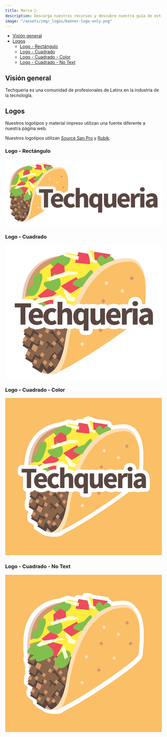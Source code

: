 ```yaml
---
title: Marca 🎨
description: Descarga nuestros recursos y descubre nuestra guía de estilo.
image: "/assets/img/_logos/banner-logo-only.png"
---
```


- [Visión general](#visi%c3%b3n-general)
- [Logos](#logos)
  - [Logo - Rectángulo](#logo---rect%c3%a1ngulo)
  - [Logo - Cuadrado](#logo---cuadrado)
  - [Logo - Cuadrado - Color](#logo---cuadrado---color)
  - [Logo - Cuadrado - No Text](#logo---cuadrado---no-text)

## Visión general

Techqueria es una comunidad de profesionales de Latinx en la industria de la tecnología.

## Logos

Nuestros logotipos y material impreso utilizan una fuente diferente a nuestra página web.

Nuestros logotipos utilizan [Source San Pro](https://fonts.google.com/specimen/Source+Sans+Pro) y [Rubik](https://fonts.google.com/specimen/Rubik).

### Logo - Rectángulo

![Logo - Rectángulo](/assets/img/_logos/logo-rectangle.png)

### Logo - Cuadrado

![Logo - Cuadrado](/assets/img/_logos/logo-square.png)

### Logo - Cuadrado - Color

![Logo - Cuadrado - Color](/assets/img/_logos/logo-square-color.png)

### Logo - Cuadrado - No Text

![Logo - Cuadrado - No Text](/assets/img/_logos/logo-square-no-text.png)
